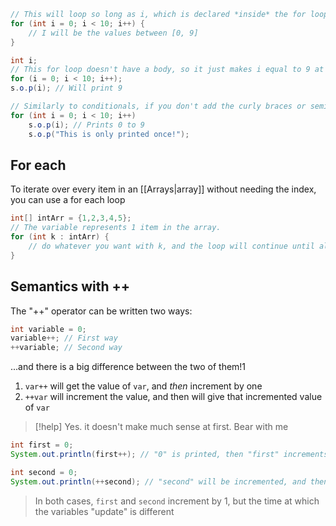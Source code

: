 
```java
// This will loop so long as i, which is declared *inside* the for loop, is less than 10. If it isn't, the loop will not continue.
for (int i = 0; i < 10; i++) {
	// I will be the values between [0, 9]
}
```

```java
int i;
// This for loop doesn't have a body, so it just makes i equal to 9 at the end of the loop.
for (i = 0; i < 10; i++);
s.o.p(i); // Will print 9
```

```java
// Similarly to conditionals, if you don't add the curly braces or semicolon, it will only loop the line right after it.
for (int i = 0; i < 10; i++)
	s.o.p(i); // Prints 0 to 9
	s.o.p("This is only printed once!");
```

## For each
To iterate over every item in an [[Arrays|array]] without needing the index, you can use a for each loop
```java
int[] intArr = {1,2,3,4,5};
// The variable represents 1 item in the array.
for (int k : intArr) {
	// do whatever you want with k, and the loop will continue until all "k"'s are used up.
}

```

## Semantics with ++
The "++" operator can be written two ways:
```java
int variable = 0;
variable++; // First way
++variable; // Second way
```
...and there is a big difference between the two of them!1
1. `var++` will get the value of `var`, and *then* increment by one
2. `++var` will increment the value, and then will give that incremented value of `var`
>[!help] Yes. it doesn't make much sense at first. Bear with me

```java
int first = 0;
System.out.println(first++); // "0" is printed, then "first" increments by 1. 

int second = 0;
System.out.println(++second); // "second" will be incremented, and then "1" is printed.
```
>In both cases, `first` and `second` increment by 1, but the time at which the variables "update" is different


